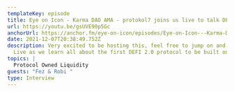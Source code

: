 ```yaml
---
templateKey: episode
title: Eye on Icon - Karma DAO AMA - protokol7 joins us live to talk DEFI 2.0
url: https://youtu.be/gsUVE90p5Gc
anchorUrl: https://anchor.fm/eye-on-icon/episodes/Eye-on-Icon---Karma-DAO-live-stream-e1bd6o2/a-a723uep
date: 2021-12-07T20:38:49.752Z
description: Very excited to be hosting this, feel free to jump on and listen in
  Live as we learn all about the first DEFI 2.0 protocol to be built on ICON.
topics: |
  Protocol Owned Liquidity 
guests: "Fez & Robi "
type: Interview
---
```

